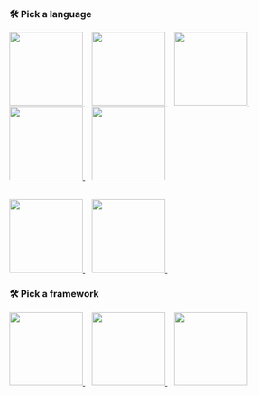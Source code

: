### 🛠️ Pick a language

<a href="../language-java">
 <img src="../img/tile-java.png" height="130px" width="130px"/>
</a>&nbsp;&nbsp;
<a href="../language-javascript">
<img src="../img/tile-javascript.png" height="130px" width="130px"/>
</a>&nbsp;&nbsp;
<a href="../language-python">
<img src="../img/tile-python.png" height="130px" width="130px"/>
</a>&nbsp;&nbsp;
<a href="../language-go">
<img src="../img/tile-go.png" height="130px" width="130px"/>
</a>&nbsp;&nbsp;
<a href="../language-csharp">
<img src="../img/tile-csharp.png" height="130px" width="130px"/>
</a>
<p><br/>
<a href="../language-scala">
<img src="../img/tile-scala.png" height="130px" width="130px"/>
</a>&nbsp;&nbsp;
<a href="../language-rust">
<img src="../img/tile-rust.png" height="130px" width="130px"/>
</a>&nbsp;&nbsp;
</p>

### 🛠️ Pick a framework

<p>
<a href="../framework-spring">
<img src="../img/tile-spring.png" height="130px" width="130px"/>
</a>&nbsp;&nbsp;
<a href="../framework-quarkus">
<img src="../img/tile-quarkus.png" height="130px" width="130px"/>
</a>&nbsp;&nbsp;
<a href="../framework-micronaut">
<img src="../img/tile-micronaut.png" height="130px" width="130px"/>
</a>
</p>
